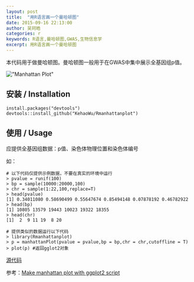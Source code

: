 ```yaml
---
layout: post
title:  "用R语言画一个曼哈顿图"
date: 2015-09-16 22:13:00
author: 吴珂皓
categories: r
keywords: R语言,曼哈顿图,GWAS,生物信息学
excerpt: 用R语言画一个曼哈顿图
---
```



>
本代码用于做曼哈顿图。曼哈顿图一般用于在GWAS中集中展示全基因组p值。

!["Manhattan Plot"](https://raw.githubusercontent.com/KehaoWu/Rmanhattanplot/master/Demo/manhattanplot.png "Manhattan Plot")

## 安装 / Installation
  
    install.packages("devtools")
    devtools::install_github("KehaoWu/Rmanhattanplot")

## 使用 / Usage

应提供全基因组数据：p值、染色体物理位置和染色体编号

如：

    # 以下代码仅提供示例数据，不要在真实的环境中运行
    > pvalue = runif(100)
    > bp = sample(10000:20000,100)
    > chr = sample(1:22,100,replace=T)
    > head(pvalue)
    [1] 0.34011080 0.58690499 0.55647674 0.85494148 0.07878192 0.46782922
    > head(bp)
    [1] 10805 13579 19443 10023 19322 18355
    > head(chr)
    [1]  2  9 11 19  8 20

    # 提供类似的数据运行以下代码
    > library(Rmanhattanplot)
    > p = manhattanPlot(pvalue = pvalue,bp = bp,chr = chr,cutoffline = T)
    > plot(p) #返回gglot2对象

[源代码](https://github.com/KehaoWu/Rmanhattanplot)

参考：[Make manhattan plot with ggplot2 script](https://pods.iplantcollaborative.org/wiki/display/eot/Make+manhattan+plot+with+ggplot2+script)

